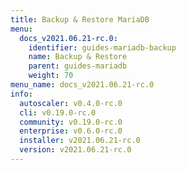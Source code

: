 ```yaml
---
title: Backup & Restore MariaDB
menu:
  docs_v2021.06.21-rc.0:
    identifier: guides-mariadb-backup
    name: Backup & Restore
    parent: guides-mariadb
    weight: 70
menu_name: docs_v2021.06.21-rc.0
info:
  autoscaler: v0.4.0-rc.0
  cli: v0.19.0-rc.0
  community: v0.19.0-rc.0
  enterprise: v0.6.0-rc.0
  installer: v2021.06.21-rc.0
  version: v2021.06.21-rc.0
---
```



